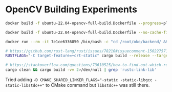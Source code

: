 # OpenCV Building Experiments

```bash
docker build -f ubuntu-22.04-opencv-full-build.Dockerfile --progress=plain . &> logs/build_ffmpeg8.log

docker build -f ubuntu-22.04-opencv-full-build.Dockerfile --no-cache-filter frontend .

docker run --rm -it 7e1ce6336850 /bin/bash -c "cd /root/oko/backend/ && cargo build --quiet --release && /usr/bin/ldd /root/oko/backend/target/release/oko" >> latest.txt

# https://github.com/rust-lang/rust/issues/78210#issuecomment-1502275713
RUSTFLAGS="-C target-feature=+crt-static" cargo build --release --target x86_64-unknown-linux-gnu

# https://stackoverflow.com/questions/73610525/how-to-find-out-which-rust-dependency-added-a-dynamically-linked-library
cargo clean && cargo build -vv 2>/dev/null | grep 'rustc-link-lib'
```

Tried adding `-D CMAKE_SHARED_LINKER_FLAGS="-static -static-libgcc -static-libstdc++"` to CMake command but `libstdc++` was still there.

